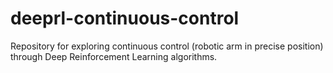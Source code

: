 # deeprl-continuous-control
Repository for exploring continuous control (robotic arm in precise position) through Deep Reinforcement Learning algorithms.
